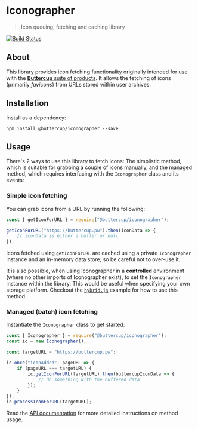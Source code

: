 # Iconographer

> Icon queuing, fetching and caching library

[![Build Status](https://travis-ci.org/buttercup/iconographer.svg?branch=master)](https://travis-ci.org/buttercup/iconographer)

## About

This library provides icon fetching functionality originally intended for use with the [**Buttercup** suite of products](https://github.com/buttercup). It allows the fetching of icons (primarily _favicons_) from URLs stored within user archives.

## Installation

Install as a dependency:

```shell
npm install @buttercup/iconographer --save
```

## Usage

There's 2 ways to use this library to fetch icons: The simplistic method, which is suitable for grabbing a couple of icons manually, and the managed method, which requires interfacing with the `Iconographer` class and its events:

### Simple icon fetching

You can grab icons from a URL by running the following:

```javascript
const { getIconForURL } = require("@buttercup/iconographer");

getIconForURL("https://buttercup.pw").then(iconData => {
    // iconData is either a buffer or null
});
```

Icons fetched using `getIconForURL` are cached using a private `Iconographer` instance and an in-memory data store, so be careful not to over-use it.

It is also possible, when using Iconographer in a **controlled** environment (where no other imports of Iconographer exist), to set the `Iconographer` instance within the library. This would be useful when specifying your own storage platform. Checkout the [`hybrid.js`](https://github.com/buttercup/iconographer/blob/master/example/hybrid.js) example for how to use this method.

### Managed (batch) icon fetching

Instantiate the `Iconographer` class to get started:

```javascript
const { Iconographer } = require("@buttercup/iconographer");
const ic = new Iconographer();

const targetURL = "https://buttercup.pw";

ic.once("iconAdded", pageURL => {
    if (pageURL === targetURL) {
        ic.getIconForURL(targetURL).then(buttercupIconData => {
            // do something with the buffered data
        });
    }
});
ic.processIconForURL(targetURL);
```

Read the [API documentation](https://github.com/buttercup/iconographer/blob/master/API.md) for more detailed instructions on method usage.
